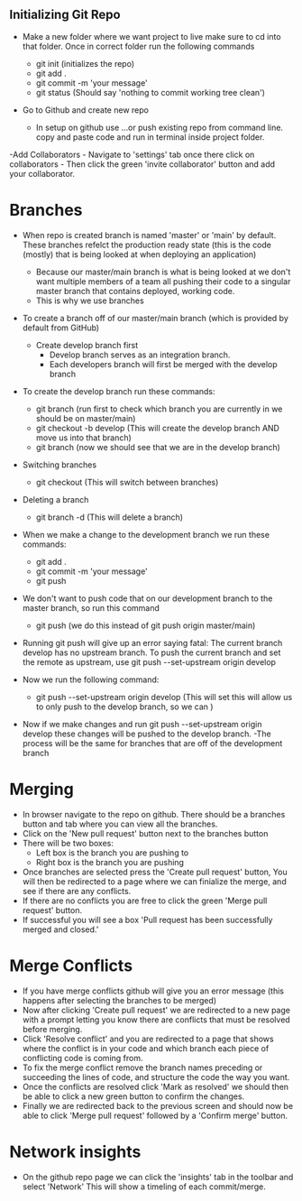 ## Initializing Git Repo
- Make a new folder where we want project to live make sure to cd into that folder. Once in correct folder run the following commands
    - git init (initializes the repo)
    - git add . 
    - git commit -m 'your message' 
    - git status (Should say 'nothing to commit working tree clean')

- Go to Github and create new repo
    - In setup on github use ...or push existing repo from command line. copy and paste code and run in terminal inside project folder.

-Add Collaborators
    - Navigate to 'settings' tab once there click on collaborators
    - Then click the green 'invite collaborator' button and add your collaborator.

# Branches

- When repo is created branch is named 'master' or 'main' by default. These branches refelct the production ready state (this is the code (mostly) that is being looked at when deploying an application)
    - Because our master/main branch is what is being looked at we don't want multiple members of a team all pushing their code to a singular master branch that contains deployed, working code. 
    - This is why we use branches

- To create a branch off of our master/main branch (which is provided by default from GitHub) 
    - Create develop branch first
        - Develop branch serves as an integration branch.
        - Each developers branch will first be merged with the develop branch
- To create the develop branch run these commands:
    - git branch (run first to check which branch you are currently in we should be on master/main)
    - git checkout -b develop (This will create the develop branch AND move us into that branch)
    - git branch (now we should see that we are in the develop branch)

- Switching branches 
    - git checkout <branch name> (This will switch between branches)
- Deleting a branch
    - git branch -d <branch name> (This will delete a branch)

- When we make a change to the development branch we run these commands:
    - git add .
    - git commit -m 'your message'
    - git push

- We don't want to push code that on our development branch to the master branch, so run this command
    - git push (we do this instead of git push origin master/main)

- Running git push will give up an error saying fatal: The current branch develop has no upstream branch. To push the current branch and set the remote as upstream, use git push --set-upstream origin develop
- Now we run the following command:
    - git push --set-upstream origin develop (This will set this will allow us to only push to the develop branch, so we can )
- Now if we make changes and run git push --set-upstream origin develop these changes will be pushed to the develop branch.
    -The process will be the same for branches that are off of the development branch

# Merging

- In browser navigate to the repo on github. There should be a branches button and tab where you can view all the branches.
- Click on the 'New pull request' button next to the branches button
- There will be two boxes:
    - Left box is the branch you are pushing to 
    - Right box is the branch you are pushing
- Once branches are selected press the 'Create pull request' button, You will then be redirected to a page where we can finialize the merge, and see if there are any conflicts.
- If there are no conflicts you are free to click the green 'Merge pull request' button.
- If successful you will see a box 'Pull request has been successfully merged and closed.'

# Merge Conflicts

- If you have merge conflicts github will give you an error message (this happens after selecting the branches to be merged)
- Now after clicking 'Create pull request' we are redirected to a new page with a prompt letting you know there are conflicts that must be resolved before merging.
- Click 'Resolve conflict' and you are redirected to a page that shows where the conflict is in your code and which branch each piece of conflicting code is coming from. 
- To fix the merge conflict remove the branch names preceding or succeeding the lines of code, and structure the code the way you want. 
- Once the conflicts are resolved click 'Mark as resolved' we should then be able to click a new green button to confirm the changes. 
- Finally we are redirected back to the previous screen and should now be able to click 'Merge pull request' followed by a 'Confirm merge' button. 

# Network insights

- On the github repo page we can click the 'insights' tab in the toolbar and select 'Network' This will show a timeling of each commit/merge.